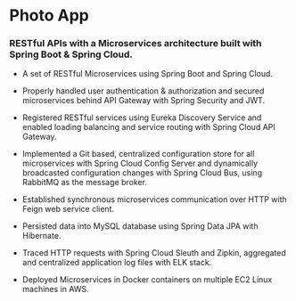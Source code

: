 # Photo App


### RESTful APIs with a Microservices architecture built with Spring Boot &amp; Spring Cloud.

- A set of RESTful Microservices using Spring Boot and Spring Cloud.      

- Properly handled user authentication & authorization and secured microservices behind API Gateway with Spring Security and JWT.     

- Registered RESTful services using Eureka Discovery Service and enabled loading balancing and service routing with Spring Cloud API Gateway.    

- Implemented a Git based, centralized configuration store for all microservices with Spring Cloud Config Server and dynamically broadcasted configuration changes with Spring Cloud Bus, using RabbitMQ as the message broker.         

- Established synchronous microservices communication over HTTP with Feign web service client.        

- Persisted data into MySQL database using Spring Data JPA with Hibernate.      

- Traced HTTP requests with Spring Cloud Sleuth and Zipkin, aggregated and centralized application log files with ELK stack.        

- Deployed Microservices in Docker containers on multiple EC2 Linux machines in AWS.        
